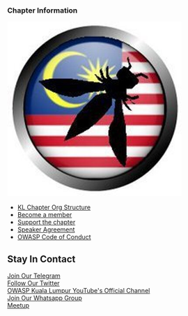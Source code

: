 ### Chapter Information

![OWASP Kuala Lumpur Chapter](owaspmy.jpeg
"OWASP Kuala Lumpur Chapter")

* [KL Chapter Org Structure](https://owasp.org/www-chapter-kuala-lumpur/#div-leadership)
* [Become a member](https://owasp.org/membership/)
* [Support the chapter](https://owasp.org/donate/)
* [Speaker Agreement](https://owasp.org/www-policy/legal/speaker-agreement)
* [OWASP Code of Conduct](https://owasp.org/www-policy/operational/code-of-conduct)

## Stay In Contact
[Join Our Telegram](https://t.me/joinchat/PHrO45cMnXqEKH2c)<br>
[Follow Our Twitter](http://twitter.com/owaspmy)<br>
[OWASP Kuala Lumpur YouTube's Official Channel](https://www.youtube.com/channel/)<br>
[Join Our Whatsapp Group](https://chat.whatsapp.com/KAdpus4R0pb895ulC2jo8p)<br>
[Meetup](https://www.meetup.com/owasp-kuala-lumpur/)<br>
